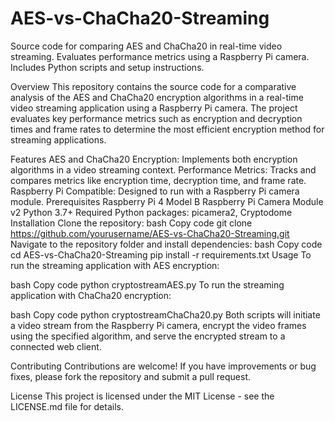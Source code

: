 # AES-vs-ChaCha20-Streaming
Source code for comparing AES and ChaCha20 in real-time video streaming. Evaluates performance metrics using a Raspberry Pi camera. Includes Python scripts and setup instructions.

Overview
This repository contains the source code for a comparative analysis of the AES and ChaCha20 encryption algorithms in a real-time video streaming application using a Raspberry Pi camera. The project evaluates key performance metrics such as encryption and decryption times and frame rates to determine the most efficient encryption method for streaming applications.

Features
AES and ChaCha20 Encryption: Implements both encryption algorithms in a video streaming context.
Performance Metrics: Tracks and compares metrics like encryption time, decryption time, and frame rate.
Raspberry Pi Compatible: Designed to run with a Raspberry Pi camera module.
Prerequisites
Raspberry Pi 4 Model B
Raspberry Pi Camera Module v2
Python 3.7+
Required Python packages: picamera2, Cryptodome
Installation
Clone the repository:
bash
Copy code
git clone https://github.com/yourusername/AES-vs-ChaCha20-Streaming.git
Navigate to the repository folder and install dependencies:
bash
Copy code
cd AES-vs-ChaCha20-Streaming
pip install -r requirements.txt
Usage
To run the streaming application with AES encryption:

bash
Copy code
python cryptostreamAES.py
To run the streaming application with ChaCha20 encryption:

bash
Copy code
python cryptostreamChaCha20.py
Both scripts will initiate a video stream from the Raspberry Pi camera, encrypt the video frames using the specified algorithm, and serve the encrypted stream to a connected web client.

Contributing
Contributions are welcome! If you have improvements or bug fixes, please fork the repository and submit a pull request.

License
This project is licensed under the MIT License - see the LICENSE.md file for details.
